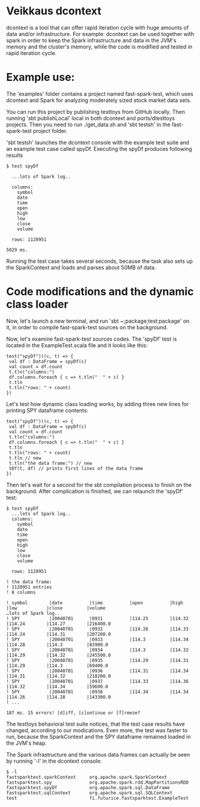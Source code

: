
# Veikkaus dcontext

dcontext is a tool that can offer rapid iteration cycle with huge amounts of data and/or infrastructure. For example: dcontext can be used together with spark in order to keep the Spark infrastructure and data in the JVM's memory and the cluster's memory, while the code is modified and tested in rapid iteration cycle.

# Example use:

The 'examples' folder contains a project named fast-spark-test, which uses dcontext and Spark for analyzing moderately sized stock market data sets.

You can run this project by publishing testtoys from GitHub locally. Then running 'sbt publishLocal' local in both dcontext and ports/dtesttoys projects. Then you need to run ./get_data.sh and 'sbt testsh' in the fast-spark-test project folder.

'sbt testsh' launches the dcontext console with the example test suite and an example test case called spyDf. Executing the spyDf produces following results

```
$ test spyDf

  ...lots of Spark log..

  columns:
    symbol
    date
    time
    open
    high
    low
    close
    volume
  
  rows: 1128951

5029 ms. 
```

Running the test case takes several seconds, because the task also sets up the SparkContext and loads and parses about 50MB of data.


# Code modifications and the dynamic class loader

Now, let's launch a new terminal, and run 'sbt ~;package;test:package' on it, in order to compile fast-spark-test sources on the background.

Now, let's examine fast-spark-test sources codes. The 'spyDf' test is located in the ExampleTest.scala file and it looks like this:

```
test("spyDf")((c, t) => {
 val df : DataFrame = spyDf(c)
 val count = df.count
 t.tln("columns:")
 df.columns.foreach { c => t.tln("  " + c) }
 t.tln
 t.tln("rows: " + count)
})
```

Let's test how dynamic class loading works, by adding three new lines for printing SPY dataframe contents:

```
test("spyDf")((c, t) => {
 val df : DataFrame = spyDf(c)
 val count = df.count
 t.tln("columns:")
 df.columns.foreach { c => t.tln("  " + c) }
 t.tln
 t.tln("rows: " + count)
 t.tln // new
 t.tln("the data frame:") // new
 tDf(t, df) // prints first lines of the data frame
})
```

Then let's wait for a second for the sbt compilation process to finish on the background. After complication is finished, we can relaunch the 'spyDf' test:

```
$ test spyDf
  ...lots of Spark log..
  columns:
    symbol
    date
    time
    open
    high
    low
    close
    volume
  
  rows: 1128951

! the data frame:
! 1128951 entries
! 8 columns

! symbol        |date          |time          |open          |high          |low           |close         |volume        
…lots of Spark log..
! SPY           |20040701      |0931          |114.25        |114.32        |114.24        |114.27        |216400.0      
! SPY           |20040701      |0932          |114.26        |114.33        |114.24        |114.31        |207200.0      
! SPY           |20040701      |0933          |114.3         |114.34        |114.28        |114.3         |83900.0       
! SPY           |20040701      |0934          |114.3         |114.32        |114.29        |114.32        |245500.0      
! SPY           |20040701      |0935          |114.29        |114.31        |114.29        |114.3         |69400.0       
! SPY           |20040701      |0936          |114.31        |114.34        |114.31        |114.32        |218200.0      
! SPY           |20040701      |0937          |114.33        |114.36        |114.32        |114.34        |59600.0       
! SPY           |20040701      |0938          |114.34        |114.34        |114.26        |114.28        |143300.0      
! ...

187 ms. 15 errors! [d]iff, [c]ontinue or [f]reeze?
```

The testtoys behavioral test suite notices, that the test case results have changed, according to our modications. Even more, the test was faster to run, because the SparkContext and the SPY dataframe remained loaded in the JVM's heap.

The Spark infrastructure and the various data frames can actually be seen by running '-l' in the dcontext console:

```
$ -l
fastsparktest.sparkContext     org.apache.spark.SparkContext
fastsparktest.spy              org.apache.spark.rdd.MapPartitionsRDD
fastsparktest.spyDf            org.apache.spark.sql.DataFrame
fastsparktest.sqlContext       org.apache.spark.sql.SQLContext
test                           fi.futurice.fastsparktest.ExampleTest
```
